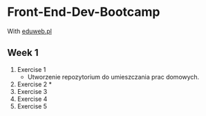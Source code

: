 # Front-End-Dev-Bootcamp
With [eduweb.pl](http://eduweb.pl/)

## Week 1

1. Exercise 1
   * Utworzenie repozytorium do umieszczania prac domowych.
2. Exercise 2
   *
3. Exercise 3
4. Exercise 4
5. Exercise 5
